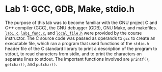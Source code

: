 # Lab 1: GCC, GDB, Make, stdio.h

The purpose of this lab was to become familiar with the GNU project C and C++
compiler (GCC), the GNU debugger (GDB), GNU Make, and makefiles.
[`lab1.c`](lab1.c), [`lab1_func.c`](lab1_func.c), and
[`local_file.h`](local_file.h) were provided by the course instructor. The C
source code was passed as operands to `gcc` to create an executable file, which
ran a program that used functions of the `stdio.h` header file of the C standard
library to print a description of the program to stdout, to read characters from
stdin, and to print the characters on separate lines to stdout. The important
functions involved are `printf()`, `getchar()`, and `putchar()`.
